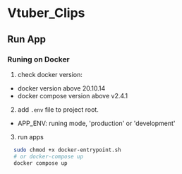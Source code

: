# Vtuber_Clips

## Run App

### Runing on Docker

1. check docker version:
  * docker version above 20.10.14
  * docker compose version above v2.4.1
2. add `.env` file to project root.
  * APP_ENV: runing mode, 'production' or 'development'
3. run apps
```sh
  sudo chmod +x docker-entrypoint.sh
  # or docker-compose up
  docker compose up
```